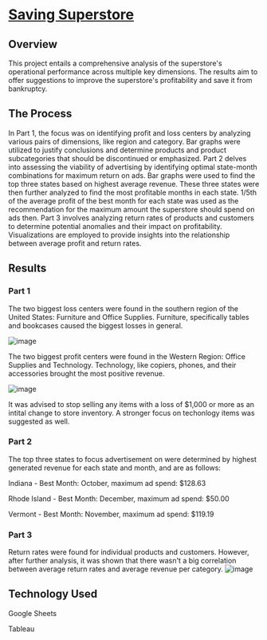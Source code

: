 # [Saving Superstore](https://public.tableau.com/views/SavingSuperstoreProject_17096096657110/BiggestProfitsLosses?:language=en-US&:sid=&:display_count=n&:origin=viz_share_link)

## Overview

This project entails a comprehensive analysis of the superstore's operational performance across multiple key dimensions. The results aim to offer suggestions to improve the superstore's profitability and save it from bankruptcy.

## The Process

In Part 1, the focus was on identifying profit and loss centers by analyzing various pairs of dimensions, like region and category. Bar graphs were utilized to justify conclusions and determine products and product subcategories that should be discontinued or emphasized. 
Part 2 delves into assessing the viability of advertising by identifying optimal state-month combinations for maximum return on ads. Bar graphs were used to find the top three states based on highest average revenue. These three states were then further analyzed to find the most profitable months in each state. 1/5th of the average profit of the best month for each state was used as the recommendation for the maximum amount the superstore should spend on ads then.
Part 3 involves analyzing return rates of products and customers to determine potential anomalies and their impact on profitability. Visualizations are employed to provide insights into the relationship between average profit and return rates.

## Results
### Part 1 
The two biggest loss centers were found in the southern region of the United States: Furniture and Office Supplies. Furniture, specifically tables and bookcases caused the biggest losses in general.

![image](https://github.com/TylerTurquand/Saving-Superstore/assets/151484458/cd996514-1e37-4e88-b586-dbfb71adfddb)

The two biggest profit centers were found in the Western Region: Office Supplies and Technology. Technology, like copiers, phones, and their accessories brought the most positive revenue.

![image](https://github.com/TylerTurquand/Saving-Superstore/assets/151484458/57f392f5-a341-4b33-8cdd-0343f1fd8e8b)

It was advised to stop selling any items with a loss of $1,000 or more as an intital change to store inventory. A stronger focus on techonlogy items was suggested as well.

### Part 2
The top three states to focus advertisement on were determined by highest generated revenue for each state and month, and are as follows:

Indiana - Best Month: October, maximum ad spend: $128.63

Rhode Island - Best Month: December, maximum ad spend: $50.00

Vermont - Best Month: November, maximum ad spend: $119.19

### Part 3
Return rates were found for individual products and customers. However, after further analysis, it was shown that there wasn't a big correlation between average return rates and average revenue per category.
![image](https://github.com/TylerTurquand/Saving-Superstore/assets/151484458/b8c44428-f47e-4033-8857-23b02ee57ce1)


## Technology Used

Google Sheets

Tableau
